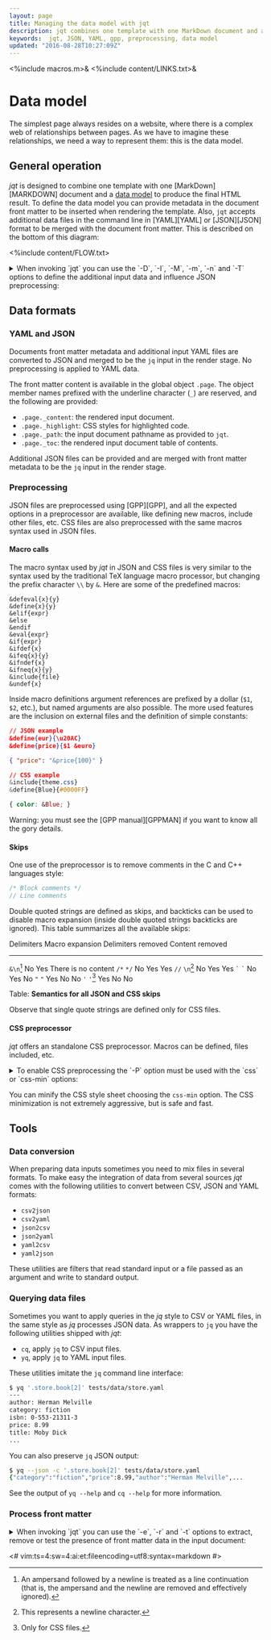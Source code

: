 ```yaml
---
layout: page
title: Managing the data model with jqt
description: jqt combines one template with one MarkDown document and a data model.
keywords:  jqt, JSON, YAML, gpp, preprocessing, data model
updated: "2016-08-28T10:27:09Z"
---
```

<%include macros.m>&
<%include content/LINKS.txt>&

# Data model

The simplest page always resides on a website, where there is a complex web of
relationships between pages. As we have to imagine these relationships, we need
a way to represent them: this is the data model.

## General operation

_jqt_ is designed to combine one template with one [MarkDown][MARKDOWN] document and a
[data model](https://en.wikipedia.org/wiki/Data_model) to
produce the final HTML result.
To define the data model you can provide metadata in the document front matter to be inserted when
rendering the template. Also, `jqt` accepts additional data files in the command line
in [YAML][YAML] or [JSON][JSON] format to be merged with
the document front matter. This is described on the bottom of this diagram:

<%include content/FLOW.txt>

<details>

<summary>
When invoking `jqt` you can use the `-D`, `-I`, `-M`, `-m`, `-n` and `-T` options to define the additional input
data and influence JSON preprocessing:
</summary>

<%include content/opt/D.txt>
<%include content/opt/I.txt>
<%include content/opt/M.txt>
<%include content/opt/m.txt>
<%include content/opt/n.txt>
<%include content/opt/T.txt>

</details>

## Data formats

### YAML and JSON

Documents front matter metadata and additional input YAML files are converted to
JSON and merged to be the `jq` input in the render stage. No preprocessing is
applied  to YAML data.

The front matter content is available in the global object `.page`. The object
member names prefixed with the underline character (`_`) are reserved, and the following
are provided:

* `.page._content`: the rendered input document.
* `.page._highlight`: CSS styles for highlighted code.
* `.page._path`: the input document pathname as provided to `jqt`.
* `.page._toc`: the rendered input document table of contents.

Additional JSON files can be provided and are merged with front matter metadata
to be the `jq` input in the render stage.

### Preprocessing

JSON files are preprocessed using [GPP][GPP], and all the expected options in a
preprocessor are available, like defining new macros, include other files, etc.
CSS files are also preprocessed with the same macros syntax used in JSON files.

#### Macro calls

The macro syntax used by _jqt_ in JSON and CSS files is very similar to the syntax used by the traditional
TeX language macro processor, but changing the prefix character `\\` by `&`.
Here are some of the predefined macros:

```
&defeval{x}{y}
&define{x}{y}
&elif{expr}
&else
&endif
&eval{expr}
&if{expr}
&ifdef{x}
&ifeq{x}{y}
&ifndef{x}
&ifneq{x}{y}
&include{file}
&undef{x}
```

Inside macro definitions argument references are prefixed by a dollar (`$1`, `$2`, etc.),
but named arguments are also possible.
The more used features are the inclusion on external files and the definition of simple constants:

```JSON
// JSON example
&define{eur}{\u20AC}
&define{price}{$1 &euro}

{ "price": "&price{100}" }
```

```CSS
// CSS example
&include{theme.css}
&define{Blue}{#0000FF}

{ color: &Blue; }
```

Warning: you must see the [GPP manual][GPPMAN] if you want to know all the gory details.

#### Skips

One use of the preprocessor is to remove comments in the C and C++ languages style:

```CPP
/* Block comments */
// Line comments
```

Double quoted strings are defined as skips, and backticks can be used to
disable macro expansion (inside double quoted strings backticks are ignored).
This table summarizes all the available skips:

 Delimiters         Macro expansion     Delimiters removed  Content removed
-------------       ---------------     ------------------  ---------------
`&\n`[^1]           No                  Yes                 There is no content
`/*` `*/`           No                  Yes                 Yes
`//` `\n`[^2]       No                  Yes                 Yes
`` ` `` `` ` ``     No                  Yes                 No
`"` `"`             Yes                 No                  No
`'` `'`[^3]         Yes                 No                  No

Table: **Semantics for all JSON and CSS skips**

Observe that single quote strings are defined only for CSS files.

[^1]: An ampersand followed by a newline is treated as a line continuation (that
is, the ampersand and the newline are removed and effectively ignored).
[^2]: This represents a newline character.
[^3]: Only for CSS files.

#### CSS preprocessor

_jqt_ offers an standalone CSS preprocessor. Macros can be defined, files included, etc.

<details>

<summary>
To enable CSS preprocessing the `-P` option must be used with the `css` or `css-min` options:
</summary>

<%include content/opt/P.txt>

</details>

You can minify the CSS style sheet choosing the `css-min` option.
The CSS minimization is not extremely aggressive, but is safe and fast.

## Tools

### Data conversion

When preparing data inputs sometimes you need to mix files in several formats.
To make easy the integration of data from several sources _jqt_ comes with the
following utilities to convert between CSV, JSON and YAML formats:

* `csv2json`
* `csv2yaml`
* `json2csv`
* `json2yaml`
* `yaml2csv`
* `yaml2json`

These utilities are filters that read standard input or a file passed as an
argument and write to standard output.

### Querying data files

Sometimes you want to apply queries in the _jq_ style to CSV or YAML files,
in the same style as _jq_ processes JSON data.
As wrappers to `jq` you have the following utilities shipped with _jqt_:

* `cq`, apply `jq` to CSV input files.
* `yq`, apply `jq` to YAML input files.

These utilities imitate the `jq` command line interface:

```zsh
$ yq '.store.book[2]' tests/data/store.yaml
---
author: Herman Melville
category: fiction
isbn: 0-553-21311-3
price: 8.99
title: Moby Dick
...
```

You can also preserve `jq` JSON output:

```zsh
$ yq --json -c '.store.book[2]' tests/data/store.yaml
{"category":"fiction","price":8.99,"author":"Herman Melville",...
```

See the output of `yq --help` and `cq --help` for more information.

### Process front matter

<details>

<summary>
When invoking `jqt` you can use the `-e`, `-r` and `-t` options to extract, remove or
test the presence of front matter data in the input document:
</summary>

<%include content/opt/e.txt>
<%include content/opt/r.txt>
<%include content/opt/t.txt>

</details>

<#
vim:ts=4:sw=4:ai:et:fileencoding=utf8:syntax=markdown
#>
